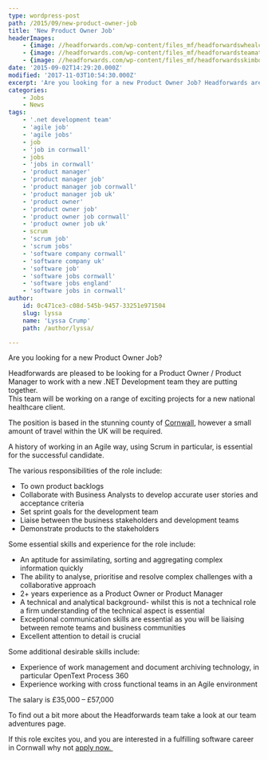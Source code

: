 ```yaml
---
type: wordpress-post
path: /2015/09/new-product-owner-job
title: 'New Product Owner Job'
headerImages:
    - {image: //headforwards.com/wp-content/files_mf/headforwardswhealcoatescornwall10.jpg, text: 'New Product Owner Job'}
    - {image: //headforwards.com/wp-content/files_mf/headforwardsteamat3023.jpg, text: ""}
    - {image: //headforwards.com/wp-content/files_mf/headforwardsskimboarding11.jpeg, text: ""}
date: '2015-09-02T14:29:20.000Z'
modified: '2017-11-03T10:54:30.000Z'
excerpt: 'Are you looking for a new Product Owner Job? Headforwards are pleased to be looking for a Product Owner / Product Manager to work with a new .NET Development team they are putting together. This team will be working on a range of exciting projects for a new national healthcare client. The position is based …'
categories:
    - Jobs
    - News
tags:
    - '.net development team'
    - 'agile job'
    - 'agile jobs'
    - job
    - 'job in cornwall'
    - jobs
    - 'jobs in cornwall'
    - 'product manager'
    - 'product manager job'
    - 'product manager job cornwall'
    - 'product manager job uk'
    - 'product owner'
    - 'product owner job'
    - 'product owner job cornwall'
    - 'product owner job uk'
    - scrum
    - 'scrum job'
    - 'scrum jobs'
    - 'software company cornwall'
    - 'software company uk'
    - 'software job'
    - 'software jobs cornwall'
    - 'software jobs england'
    - 'software jobs in cornwall'
author:
    id: 0c471ce3-c08d-545b-9457-33251e971504
    slug: lyssa
    name: 'Lyssa Crump'
    path: /author/lyssa/

---
```

Are you looking for a new Product Owner Job?

Headforwards are pleased to be looking for a Product Owner / Product Manager to work with a new .NET Development team they are putting together.  
This team will be working on a range of exciting projects for a new national healthcare client.

The position is based in the stunning county of [Cornwall](https://www.visitcornwall.com/), however a small amount of travel within the UK will be required.

A history of working in an Agile way, using Scrum in particular, is essential for the successful candidate.

The various responsibilities of the role include:

*   To own product backlogs
*   Collaborate with Business Analysts to develop accurate user stories and acceptance criteria
*   Set sprint goals for the development team
*   Liaise between the business stakeholders and development teams
*   Demonstrate products to the stakeholders

Some essential skills and experience for the role include:

*   An aptitude for assimilating, sorting and aggregating complex information quickly
*   The ability to analyse, prioritise and resolve complex challenges with a collaborative approach
*   2+ years experience as a Product Owner or Product Manager
*   A technical and analytical background- whilst this is not a technical role a firm understanding of the technical aspect is essential
*   Exceptional communication skills are essential as you will be liaising between remote teams and business communities
*   Excellent attention to detail is crucial

Some additional desirable skills include:

*   Experience of work management and document archiving technology, in particular OpenText Process 360
*   Experience working with cross functional teams in an Agile environment

The salary is £35,000 – £57,000

To find out a bit more about the Headforwards team take a look at our team adventures page.

If this role excites you, and you are interested in a fulfilling software career in Cornwall why not [apply now. ](http://www.headforwards.com/careers/application-form/)
